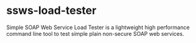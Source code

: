 # ssws-load-tester
Simple SOAP Web Service Load Tester is a lightweight high performance command line tool to test simple plain non-secure SOAP web services.
